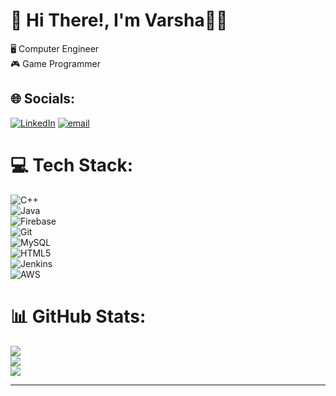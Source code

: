 # 💫 Hi There!, I'm Varsha👋🏼
🖥️ Computer Engineer<br>🎮 Game Programmer<br>


## 🌐 Socials:  
[![LinkedIn](https://img.shields.io/badge/LinkedIn-%230077B5.svg?logo=linkedin&logoColor=white)](https://www.linkedin.com/in/varsha-rajan-288831150/) [![email](https://img.shields.io/badge/Email-D14836?logo=gmail&logoColor=white)](mailto:varsharajan83@gmail.com)  


# 💻 Tech Stack:
![C++](https://img.shields.io/badge/c++-%2300599C.svg?style=for-the-badge&logo=c%2B%2B&logoColor=white)  
![Java](https://img.shields.io/badge/java-%23ED8B00.svg?style=for-the-badge&logo=openjdk&logoColor=white)  
![Firebase](https://img.shields.io/badge/firebase-a08021?style=for-the-badge&logo=firebase&logoColor=ffcd34)  
![Git](https://img.shields.io/badge/git-%23F05033.svg?style=for-the-badge&logo=git&logoColor=white)  
![MySQL](https://img.shields.io/badge/mysql-4479A1.svg?style=for-the-badge&logo=mysql&logoColor=white)  
![HTML5](https://img.shields.io/badge/html5-%23E34F26.svg?style=for-the-badge&logo=html5&logoColor=white)  
![Jenkins](https://img.shields.io/badge/jenkins-%232C5263.svg?style=for-the-badge&logo=jenkins&logoColor=white)  
![AWS](https://img.shields.io/badge/AWS-%23FF9900.svg?style=for-the-badge&logo=amazonaws&logoColor=white)  



# 📊 GitHub Stats:
![](https://github-readme-stats.vercel.app/api?username=Varsharajan&theme=dark)<br/>
![](https://nirzak-streak-stats.vercel.app/?user=Varsharajan&theme=dark)<br/>
![](https://github-readme-stats.vercel.app/api/top-langs/?username=Varsharajan&theme=dark&layout=compact)

<!--## 🏆 GitHub Trophies
![](https://github-profile-trophy.vercel.app/?username=Varsharajan&theme=radical&no-frame=false&no-bg=true&margin-w=4)

### ✍️ Random Dev Quote
![](https://quotes-github-readme.vercel.app/api?type=horizontal&theme=radical)-->

---
<!--[![Years Badge](https://badges.pufler.dev/years/Varsharajan)](https://badges.pufler.dev)-->
